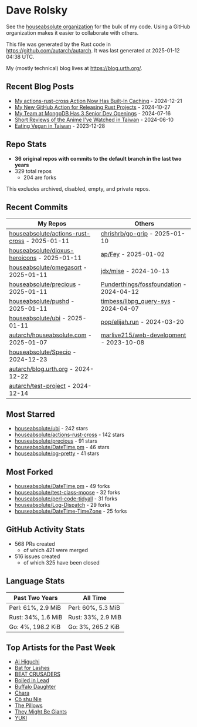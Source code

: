
# Dave Rolsky

See the [houseabsolute organization](https://github.com/houseabsolute) for the
bulk of my code. Using a GitHub organization makes it easier to collaborate
with others.

This file was generated by the Rust code in
https://github.com/autarch/autarch. It was last generated at 2025-01-12 04:38 UTC.

My (mostly technical) blog lives at https://blog.urth.org/.

## Recent Blog Posts

- [My actions-rust-cross Action Now Has Built-In Caching](https://blog.urth.org/2024/12/21/my-actions-rust-cross-action-now-has-built-in-caching/) - 2024-12-21
- [My New GitHub Action for Releasing Rust Projects](https://blog.urth.org/2024/10/27/my-new-github-action-for-releasing-rust-projects/) - 2024-10-27
- [My Team at MongoDB Has 3 Senior Dev Openings](https://blog.urth.org/2024/07/16/my-team-at-mongodb-has-3-senior-dev-openings/) - 2024-07-16
- [Short Reviews of the Anime I&#39;ve Watched in Taiwan](https://blog.urth.org/2024/06/10/short-reviews-of-the-anime-i-ve-watched-in-taiwan/) - 2024-06-10
- [Eating Vegan in Taiwan](https://blog.urth.org/2023/12/28/eating-vegan-in-taiwan/) - 2023-12-28


## Repo Stats
- **36 original repos with commits to the default branch in the last two years**
- 329 total repos
  - 204 are forks

This excludes archived, disabled, empty, and private repos.

## Recent Commits
| My Repos | Others |
|----------|--------|
| [houseabsolute/actions-rust-cross](https://github.com/houseabsolute/actions-rust-cross) - 2025-01-11              | [chrishrb/go-grip](https://github.com/chrishrb/go-grip) - 2025-01-10                |
| [houseabsolute/dioxus-heroicons](https://github.com/houseabsolute/dioxus-heroicons) - 2025-01-11              | [ap/Fey](https://github.com/ap/Fey) - 2025-01-02                |
| [houseabsolute/omegasort](https://github.com/houseabsolute/omegasort) - 2025-01-11              | [jdx/mise](https://github.com/jdx/mise) - 2024-10-13                |
| [houseabsolute/precious](https://github.com/houseabsolute/precious) - 2025-01-11              | [Punderthings/fossfoundation](https://github.com/Punderthings/fossfoundation) - 2024-04-12                |
| [houseabsolute/pushd](https://github.com/houseabsolute/pushd) - 2025-01-11              | [timbess/libpg_query-sys](https://github.com/timbess/libpg_query-sys) - 2024-04-07                |
| [houseabsolute/ubi](https://github.com/houseabsolute/ubi) - 2025-01-11              | [pop/elijah.run](https://github.com/pop/elijah.run) - 2024-03-20                |
| [autarch/houseabsolute.com](https://github.com/autarch/houseabsolute.com) - 2025-01-07              | [marlive215/web-development](https://github.com/marlive215/web-development) - 2023-10-08                |
| [houseabsolute/Specio](https://github.com/houseabsolute/Specio) - 2024-12-23              |                 |
| [autarch/blog.urth.org](https://github.com/autarch/blog.urth.org) - 2024-12-22              |                 |
| [autarch/test-project](https://github.com/autarch/test-project) - 2024-12-14              |                 |


## Most Starred
- [houseabsolute/ubi](https://github.com/houseabsolute/ubi) - 242 stars
- [houseabsolute/actions-rust-cross](https://github.com/houseabsolute/actions-rust-cross) - 142 stars
- [houseabsolute/precious](https://github.com/houseabsolute/precious) - 91 stars
- [houseabsolute/DateTime.pm](https://github.com/houseabsolute/DateTime.pm) - 46 stars
- [houseabsolute/pg-pretty](https://github.com/houseabsolute/pg-pretty) - 41 stars


## Most Forked
- [houseabsolute/DateTime.pm](https://github.com/houseabsolute/DateTime.pm) - 49 forks
- [houseabsolute/test-class-moose](https://github.com/houseabsolute/test-class-moose) - 32 forks
- [houseabsolute/perl-code-tidyall](https://github.com/houseabsolute/perl-code-tidyall) - 31 forks
- [houseabsolute/Log-Dispatch](https://github.com/houseabsolute/Log-Dispatch) - 29 forks
- [houseabsolute/DateTime-TimeZone](https://github.com/houseabsolute/DateTime-TimeZone) - 25 forks


## GitHub Activity Stats
- 568 PRs created
  - of which 421 were merged
- 516 issues created
  - of which 325 have been closed

## Language Stats
| Past Two Years        | All Time                |
|-----------------------|-------------------------|
| Perl: 61%, 2.9 MiB              | Perl: 60%, 5.3 MiB                |
| Rust: 34%, 1.6 MiB              | Rust: 33%, 2.9 MiB                |
| Go: 4%, 198.2 KiB              | Go: 3%, 265.2 KiB                |


## Top Artists for the Past Week
* [Ai Higuchi](https://musicbrainz.org/search?query=Ai%20Higuchi&amp;type=artist&amp;method=indexed)
* [Bat for Lashes](https://musicbrainz.org/artist/10000730-525f-4ed5-aaa8-92888f060f5f)
* [BEAT CRUSADERS](https://musicbrainz.org/artist/e8575463-1ef4-4fc7-8d63-b8b12fe3c13b)
* [Boiled in Lead](https://musicbrainz.org/artist/a22d7273-a0ec-4d1d-946b-6deede29886d)
* [Buffalo Daughter](https://musicbrainz.org/artist/c71ae637-cbc5-4f57-9c1a-38d691bd3c43)
* [Chara](https://musicbrainz.org/artist/94812064-a7c2-49d2-b6b0-b9e76289bf87)
* [Cö shu Nie](https://musicbrainz.org/artist/d38d4afb-3c51-4cd5-b6e9-5d4ec71d2440)
* [The Pillows](https://musicbrainz.org/search?query=The%20Pillows&amp;type=artist&amp;method=indexed)
* [They Might Be Giants](https://musicbrainz.org/artist/183d6ef6-e161-47ff-9085-063c8b897e97)
* [YUKI](https://musicbrainz.org/artist/379866cd-980d-4d20-81f2-37986fd766fc)

